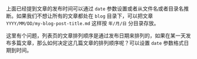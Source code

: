 上面已经提到文章的发布时间可以通过 `date` 参数设置或者从文件名或者目录名推断。如果我们不想让所有的文章都处在 `blog` 目录下，可以把文章 `YYYY/MM/DD/my-blog-post-title.md` 这样按 `年/月/日` 分目录存放。

这里有个问题，列表页的文章排列顺序是通过发布日期来排列的，如果在某一天发布多篇文章，那么如何决定这几篇文章的排列顺序呢？可以设置 `date` 参数格式日期到时间。